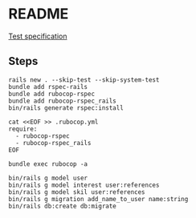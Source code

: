# README

[Test specification](https://gist.github.com/wwwermishel/fd2c7973520c270c508720ba3a20e09c)

## Steps

```shell
rails new . --skip-test --skip-system-test
bundle add rspec-rails
bundle add rubocop-rspec
bundle add rubocop-rspec_rails
bin/rails generate rspec:install

cat <<EOF >> .rubocop.yml
require:
  - rubocop-rspec
  - rubocop-rspec_rails
EOF

bundle exec rubocop -a
```

```shell
bin/rails g model user
bin/rails g model interest user:references
bin/rails g model skil user:references
bin/rails g migration add_name_to_user name:string
bin/rails db:create db:migrate
```
